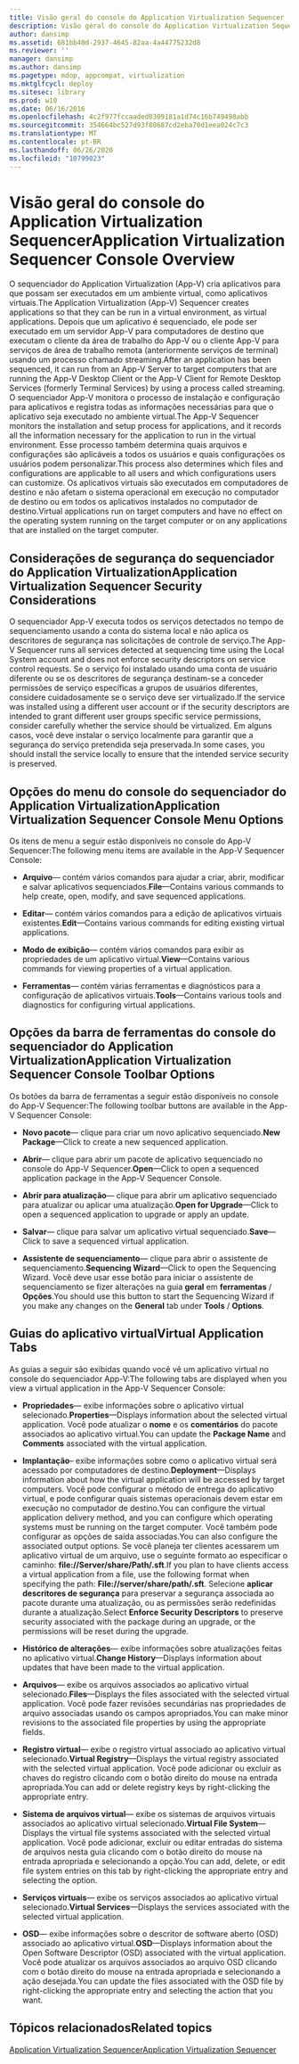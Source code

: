 ```yaml
---
title: Visão geral do console do Application Virtualization Sequencer
description: Visão geral do console do Application Virtualization Sequencer
author: dansimp
ms.assetid: 681bb40d-2937-4645-82aa-4a44775232d8
ms.reviewer: ''
manager: dansimp
ms.author: dansimp
ms.pagetype: mdop, appcompat, virtualization
ms.mktglfcycl: deploy
ms.sitesec: library
ms.prod: w10
ms.date: 06/16/2016
ms.openlocfilehash: 4c2f977fccaaded0309181a1d74c16b749498abb
ms.sourcegitcommit: 354664bc527d93f80687cd2eba70d1eea024c7c3
ms.translationtype: MT
ms.contentlocale: pt-BR
ms.lasthandoff: 06/26/2020
ms.locfileid: "10799023"
---
```

# <span data-ttu-id="70ab5-103">Visão geral do console do Application Virtualization Sequencer</span><span class="sxs-lookup"><span data-stu-id="70ab5-103">Application Virtualization Sequencer Console Overview</span></span>


<span data-ttu-id="70ab5-104">O sequenciador do Application Virtualization (App-V) cria aplicativos para que possam ser executados em um ambiente virtual, como aplicativos virtuais.</span><span class="sxs-lookup"><span data-stu-id="70ab5-104">The Application Virtualization (App-V) Sequencer creates applications so that they can be run in a virtual environment, as virtual applications.</span></span> <span data-ttu-id="70ab5-105">Depois que um aplicativo é sequenciado, ele pode ser executado em um servidor App-V para computadores de destino que executam o cliente da área de trabalho do App-V ou o cliente App-V para serviços de área de trabalho remota (anteriormente serviços de terminal) usando um processo chamado streaming.</span><span class="sxs-lookup"><span data-stu-id="70ab5-105">After an application has been sequenced, it can run from an App-V Server to target computers that are running the App-V Desktop Client or the App-V Client for Remote Desktop Services (formerly Terminal Services) by using a process called streaming.</span></span> <span data-ttu-id="70ab5-106">O sequenciador App-V monitora o processo de instalação e configuração para aplicativos e registra todas as informações necessárias para que o aplicativo seja executado no ambiente virtual.</span><span class="sxs-lookup"><span data-stu-id="70ab5-106">The App-V Sequencer monitors the installation and setup process for applications, and it records all the information necessary for the application to run in the virtual environment.</span></span> <span data-ttu-id="70ab5-107">Esse processo também determina quais arquivos e configurações são aplicáveis a todos os usuários e quais configurações os usuários podem personalizar.</span><span class="sxs-lookup"><span data-stu-id="70ab5-107">This process also determines which files and configurations are applicable to all users and which configurations users can customize.</span></span> <span data-ttu-id="70ab5-108">Os aplicativos virtuais são executados em computadores de destino e não afetam o sistema operacional em execução no computador de destino ou em todos os aplicativos instalados no computador de destino.</span><span class="sxs-lookup"><span data-stu-id="70ab5-108">Virtual applications run on target computers and have no effect on the operating system running on the target computer or on any applications that are installed on the target computer.</span></span>

## <span data-ttu-id="70ab5-109">Considerações de segurança do sequenciador do Application Virtualization</span><span class="sxs-lookup"><span data-stu-id="70ab5-109">Application Virtualization Sequencer Security Considerations</span></span>


<span data-ttu-id="70ab5-110">O sequenciador App-V executa todos os serviços detectados no tempo de sequenciamento usando a conta do sistema local e não aplica os descritores de segurança nas solicitações de controle de serviço.</span><span class="sxs-lookup"><span data-stu-id="70ab5-110">The App-V Sequencer runs all services detected at sequencing time using the Local System account and does not enforce security descriptors on service control requests.</span></span> <span data-ttu-id="70ab5-111">Se o serviço foi instalado usando uma conta de usuário diferente ou se os descritores de segurança destinam-se a conceder permissões de serviço específicas a grupos de usuários diferentes, considere cuidadosamente se o serviço deve ser virtualizado.</span><span class="sxs-lookup"><span data-stu-id="70ab5-111">If the service was installed using a different user account or if the security descriptors are intended to grant different user groups specific service permissions, consider carefully whether the service should be virtualized.</span></span> <span data-ttu-id="70ab5-112">Em alguns casos, você deve instalar o serviço localmente para garantir que a segurança do serviço pretendida seja preservada.</span><span class="sxs-lookup"><span data-stu-id="70ab5-112">In some cases, you should install the service locally to ensure that the intended service security is preserved.</span></span>

## <span data-ttu-id="70ab5-113">Opções do menu do console do sequenciador do Application Virtualization</span><span class="sxs-lookup"><span data-stu-id="70ab5-113">Application Virtualization Sequencer Console Menu Options</span></span>


<span data-ttu-id="70ab5-114">Os itens de menu a seguir estão disponíveis no console do App-V Sequencer:</span><span class="sxs-lookup"><span data-stu-id="70ab5-114">The following menu items are available in the App-V Sequencer Console:</span></span>

-   <span data-ttu-id="70ab5-115">**Arquivo**— contém vários comandos para ajudar a criar, abrir, modificar e salvar aplicativos sequenciados.</span><span class="sxs-lookup"><span data-stu-id="70ab5-115">**File**—Contains various commands to help create, open, modify, and save sequenced applications.</span></span>

-   <span data-ttu-id="70ab5-116">**Editar**— contém vários comandos para a edição de aplicativos virtuais existentes.</span><span class="sxs-lookup"><span data-stu-id="70ab5-116">**Edit**—Contains various commands for editing existing virtual applications.</span></span>

-   <span data-ttu-id="70ab5-117">**Modo de exibição**— contém vários comandos para exibir as propriedades de um aplicativo virtual.</span><span class="sxs-lookup"><span data-stu-id="70ab5-117">**View**—Contains various commands for viewing properties of a virtual application.</span></span>

-   <span data-ttu-id="70ab5-118">**Ferramentas**— contém várias ferramentas e diagnósticos para a configuração de aplicativos virtuais.</span><span class="sxs-lookup"><span data-stu-id="70ab5-118">**Tools**—Contains various tools and diagnostics for configuring virtual applications.</span></span>

## <span data-ttu-id="70ab5-119">Opções da barra de ferramentas do console do sequenciador do Application Virtualization</span><span class="sxs-lookup"><span data-stu-id="70ab5-119">Application Virtualization Sequencer Console Toolbar Options</span></span>


<span data-ttu-id="70ab5-120">Os botões da barra de ferramentas a seguir estão disponíveis no console do App-V Sequencer:</span><span class="sxs-lookup"><span data-stu-id="70ab5-120">The following toolbar buttons are available in the App-V Sequencer Console:</span></span>

-   <span data-ttu-id="70ab5-121">**Novo pacote**— clique para criar um novo aplicativo sequenciado.</span><span class="sxs-lookup"><span data-stu-id="70ab5-121">**New Package**—Click to create a new sequenced application.</span></span>

-   <span data-ttu-id="70ab5-122">**Abrir**— clique para abrir um pacote de aplicativo sequenciado no console do App-V Sequencer.</span><span class="sxs-lookup"><span data-stu-id="70ab5-122">**Open**—Click to open a sequenced application package in the App-V Sequencer Console.</span></span>

-   <span data-ttu-id="70ab5-123">**Abrir para atualização**— clique para abrir um aplicativo sequenciado para atualizar ou aplicar uma atualização.</span><span class="sxs-lookup"><span data-stu-id="70ab5-123">**Open for Upgrade**—Click to open a sequenced application to upgrade or apply an update.</span></span>

-   <span data-ttu-id="70ab5-124">**Salvar**— clique para salvar um aplicativo virtual sequenciado.</span><span class="sxs-lookup"><span data-stu-id="70ab5-124">**Save**—Click to save a sequenced virtual application.</span></span>

-   <span data-ttu-id="70ab5-125">**Assistente de sequenciamento**— clique para abrir o assistente de sequenciamento.</span><span class="sxs-lookup"><span data-stu-id="70ab5-125">**Sequencing Wizard**—Click to open the Sequencing Wizard.</span></span> <span data-ttu-id="70ab5-126">Você deve usar esse botão para iniciar o assistente de sequenciamento se fizer alterações na guia **geral** em **ferramentas**  /  **Opções**.</span><span class="sxs-lookup"><span data-stu-id="70ab5-126">You should use this button to start the Sequencing Wizard if you make any changes on the **General** tab under **Tools** / **Options**.</span></span>

## <span data-ttu-id="70ab5-127">Guias do aplicativo virtual</span><span class="sxs-lookup"><span data-stu-id="70ab5-127">Virtual Application Tabs</span></span>


<span data-ttu-id="70ab5-128">As guias a seguir são exibidas quando você vê um aplicativo virtual no console do sequenciador App-V:</span><span class="sxs-lookup"><span data-stu-id="70ab5-128">The following tabs are displayed when you view a virtual application in the App-V Sequencer Console:</span></span>

-   <span data-ttu-id="70ab5-129">**Propriedades**— exibe informações sobre o aplicativo virtual selecionado.</span><span class="sxs-lookup"><span data-stu-id="70ab5-129">**Properties**—Displays information about the selected virtual application.</span></span> <span data-ttu-id="70ab5-130">Você pode atualizar o **nome** e os **comentários** do pacote associados ao aplicativo virtual.</span><span class="sxs-lookup"><span data-stu-id="70ab5-130">You can update the **Package Name** and **Comments** associated with the virtual application.</span></span>

-   <span data-ttu-id="70ab5-131">**Implantação**– exibe informações sobre como o aplicativo virtual será acessado por computadores de destino.</span><span class="sxs-lookup"><span data-stu-id="70ab5-131">**Deployment**—Displays information about how the virtual application will be accessed by target computers.</span></span> <span data-ttu-id="70ab5-132">Você pode configurar o método de entrega do aplicativo virtual, e pode configurar quais sistemas operacionais devem estar em execução no computador de destino.</span><span class="sxs-lookup"><span data-stu-id="70ab5-132">You can configure the virtual application delivery method, and you can configure which operating systems must be running on the target computer.</span></span> <span data-ttu-id="70ab5-133">Você também pode configurar as opções de saída associadas.</span><span class="sxs-lookup"><span data-stu-id="70ab5-133">You can also configure the associated output options.</span></span> <span data-ttu-id="70ab5-134">Se você planeja ter clientes acessarem um aplicativo virtual de um arquivo, use o seguinte formato ao especificar o caminho: **file://Server/share/Path/.sft**.</span><span class="sxs-lookup"><span data-stu-id="70ab5-134">If you plan to have clients access a virtual application from a file, use the following format when specifying the path: **File://server/share/path/.sft**.</span></span> <span data-ttu-id="70ab5-135">Selecione **aplicar descritores de segurança** para preservar a segurança associada ao pacote durante uma atualização, ou as permissões serão redefinidas durante a atualização.</span><span class="sxs-lookup"><span data-stu-id="70ab5-135">Select **Enforce Security Descriptors** to preserve security associated with the package during an upgrade, or the permissions will be reset during the upgrade.</span></span>

-   <span data-ttu-id="70ab5-136">**Histórico de alterações**— exibe informações sobre atualizações feitas no aplicativo virtual.</span><span class="sxs-lookup"><span data-stu-id="70ab5-136">**Change History**—Displays information about updates that have been made to the virtual application.</span></span>

-   <span data-ttu-id="70ab5-137">**Arquivos**— exibe os arquivos associados ao aplicativo virtual selecionado.</span><span class="sxs-lookup"><span data-stu-id="70ab5-137">**Files**—Displays the files associated with the selected virtual application.</span></span> <span data-ttu-id="70ab5-138">Você pode fazer revisões secundárias nas propriedades de arquivo associadas usando os campos apropriados.</span><span class="sxs-lookup"><span data-stu-id="70ab5-138">You can make minor revisions to the associated file properties by using the appropriate fields.</span></span>

-   <span data-ttu-id="70ab5-139">**Registro virtual**— exibe o registro virtual associado ao aplicativo virtual selecionado.</span><span class="sxs-lookup"><span data-stu-id="70ab5-139">**Virtual Registry**—Displays the virtual registry associated with the selected virtual application.</span></span> <span data-ttu-id="70ab5-140">Você pode adicionar ou excluir as chaves do registro clicando com o botão direito do mouse na entrada apropriada.</span><span class="sxs-lookup"><span data-stu-id="70ab5-140">You can add or delete registry keys by right-clicking the appropriate entry.</span></span>

-   <span data-ttu-id="70ab5-141">**Sistema de arquivos virtual**— exibe os sistemas de arquivos virtuais associados ao aplicativo virtual selecionado.</span><span class="sxs-lookup"><span data-stu-id="70ab5-141">**Virtual File System**—Displays the virtual file systems associated with the selected virtual application.</span></span> <span data-ttu-id="70ab5-142">Você pode adicionar, excluir ou editar entradas do sistema de arquivos nesta guia clicando com o botão direito do mouse na entrada apropriada e selecionando a opção.</span><span class="sxs-lookup"><span data-stu-id="70ab5-142">You can add, delete, or edit file system entries on this tab by right-clicking the appropriate entry and selecting the option.</span></span>

-   <span data-ttu-id="70ab5-143">**Serviços virtuais**— exibe os serviços associados ao aplicativo virtual selecionado.</span><span class="sxs-lookup"><span data-stu-id="70ab5-143">**Virtual Services**—Displays the services associated with the selected virtual application.</span></span>

-   <span data-ttu-id="70ab5-144">**OSD**— exibe informações sobre o descritor de software aberto (OSD) associado ao aplicativo virtual.</span><span class="sxs-lookup"><span data-stu-id="70ab5-144">**OSD**—Displays information about the Open Software Descriptor (OSD) associated with the virtual application.</span></span> <span data-ttu-id="70ab5-145">Você pode atualizar os arquivos associados ao arquivo OSD clicando com o botão direito do mouse na entrada apropriada e selecionando a ação desejada.</span><span class="sxs-lookup"><span data-stu-id="70ab5-145">You can update the files associated with the OSD file by right-clicking the appropriate entry and selecting the action that you want.</span></span>

## <span data-ttu-id="70ab5-146">Tópicos relacionados</span><span class="sxs-lookup"><span data-stu-id="70ab5-146">Related topics</span></span>


[<span data-ttu-id="70ab5-147">Application Virtualization Sequencer</span><span class="sxs-lookup"><span data-stu-id="70ab5-147">Application Virtualization Sequencer</span></span>](application-virtualization-sequencer.md)

 

 





